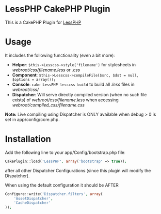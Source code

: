 LessPHP CakePHP Plugin
======================

This is a CakePHP Plugin for [LessPHP](http://leafo.net/lessphp)

Usage
=====
It includes the following functionality (even a bit more):
* __Helper__: `$this->Lesscss->style('filename')` for stylesheets in _webroot/css/filename.less_ or _.css_
* __Component__: `$this->Lesscss->compileFile($src, $dst = null, $options = array());`
* __Console__: `cake LessPHP lesscss build` to build all _.less_ files in _webroot/css/_
* __Dispatcher__: Will serve directly compiled version (when no such file exists) of _webroot/css/filename.less_ when accessing _webroot/compiled_css/filename.css_

**Note:** Live compiling using Dispatcher is ONLY available when debug > 0 is set in app/config/core.php.

Installation
============
Add the following line to your app/Config/bootstrap.php file:

```php
CakePlugin::load('LessPHP', array('bootstrap' => true));
```

after all other Dispatcher Configurations (since this plugin will modify the Dispatcher).

When using the default configuration it should be AFTER

```php
Configure::write('Dispatcher.filters', array(
    'AssetDispatcher',
    'CacheDispatcher'
));
```

